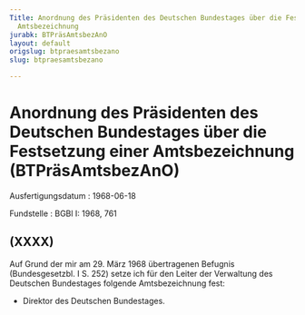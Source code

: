 ```yaml
---
Title: Anordnung des Präsidenten des Deutschen Bundestages über die Festsetzung einer
  Amtsbezeichnung
jurabk: BTPräsAmtsbezAnO
layout: default
origslug: btpraesamtsbezano
slug: btpraesamtsbezano

---
```


# Anordnung des Präsidenten des Deutschen Bundestages über die Festsetzung einer Amtsbezeichnung (BTPräsAmtsbezAnO)

Ausfertigungsdatum
:   1968-06-18

Fundstelle
:   BGBl I: 1968, 761



## (XXXX)

Auf Grund der mir am 29. März 1968 übertragenen Befugnis
(Bundesgesetzbl. I S. 252) setze ich für den Leiter der Verwaltung des
Deutschen Bundestages folgende Amtsbezeichnung fest:

*   Direktor des Deutschen Bundestages.




